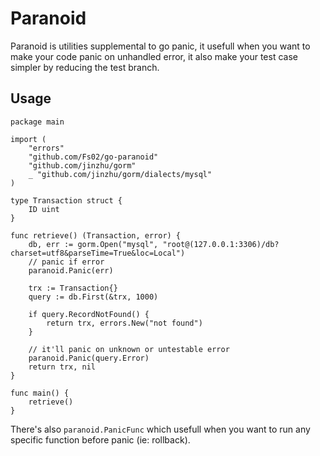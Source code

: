 # Paranoid
Paranoid is utilities supplemental to go panic, it usefull when you want to make your code panic on unhandled error, it also make your test case simpler by reducing the test branch.

## Usage
```
package main

import (
	"errors"
	"github.com/Fs02/go-paranoid"
	"github.com/jinzhu/gorm"
	_ "github.com/jinzhu/gorm/dialects/mysql"
)

type Transaction struct {
	ID uint
}

func retrieve() (Transaction, error) {
	db, err := gorm.Open("mysql", "root@(127.0.0.1:3306)/db?charset=utf8&parseTime=True&loc=Local")
	// panic if error
	paranoid.Panic(err)

	trx := Transaction{}
	query := db.First(&trx, 1000)

	if query.RecordNotFound() {
		return trx, errors.New("not found")
	}

	// it'll panic on unknown or untestable error
	paranoid.Panic(query.Error)
	return trx, nil
}

func main() {
	retrieve()
}
```

There's also `paranoid.PanicFunc` which usefull when you want to run any specific function before panic (ie: rollback).
